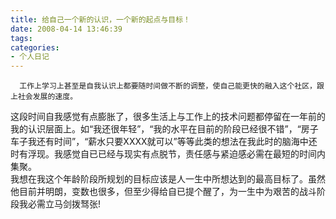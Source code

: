 ```yaml
---
title: 给自己一个新的认识，一个新的起点与目标！
date: 2008-04-14 13:46:39
tags:
categories:
- 个人日记
---
```

      工作上学习上甚至是自我认识上都要随时间做不断的调整，使自己能更快的融入这个社区，跟上社会发展的速度。   
 这段时间自我感觉有点膨胀了，很多生活上与工作上的技术问题都停留在一年前的我的认识层面上。如“我还很年轻”，“我的水平在目前的阶段已经很不错”，“房子车子我还有时间”，“薪水只要XXXX就可以”等等此类的想法在我此时的脑海中还时有浮现。我感觉自已已经与现实有点脱节，责任感与紧迫感必需在最短的时间内集聚。   
 我想在我这个年龄阶段所规划的目标应该是人一生中所想达到的最高目标了。虽然他目前并明朗，变数也很多，但至少得给自已提个醒了，为一生中为艰苦的战斗阶段我必需立马剑拨驽张!   
